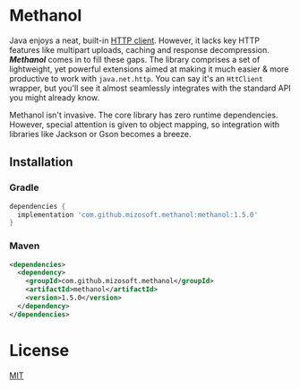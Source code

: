 # Methanol

<!-- ***Methanol*** is a library that comprises a set of lightweight, yet powerful extensions aimed at making it much
easier & much more productive to work with `java.net.http`. You can say it's an `HttpClient` wrapper, but you'll see
most of these extensions almost seamlessly integrate with the standard API you already know. Check out
the [snippets](#snippets) to whet your appetite! -->

Java enjoys a neat, built-in [HTTP client](https://openjdk.java.net/groups/net/httpclient/intro.html).
However, it lacks key HTTP features like multipart uploads, caching and response decompression.
***Methanol*** comes in to fill these gaps. The library comprises a set of lightweight, yet powerful
extensions aimed at making it much easier & more productive to work with `java.net.http`. You can say
it's an `HttClient` wrapper, but you'll see it almost seamlessly integrates with the standard API
you might already know.

<!-- However, sometimes it fails to satisfy our HTTP needs, like multipart uploads, caching or automatic
response decompression. -->

Methanol isn't invasive. The core library has zero runtime dependencies. However, special attention
is given to object mapping, so integration with libraries like Jackson or Gson becomes a breeze.

## Installation

### Gradle

```gradle
dependencies {
  implementation 'com.github.mizosoft.methanol:methanol:1.5.0'
}
```

### Maven

```xml
<dependencies>
  <dependency>
    <groupId>com.github.mizosoft.methanol</groupId>
    <artifactId>methanol</artifactId>
    <version>1.5.0</version>
  </dependency>
</dependencies>
```

# License

[MIT](https://opensource.org/licenses/MIT)
